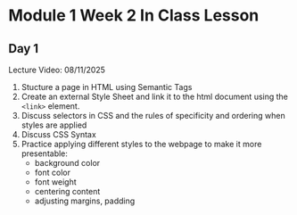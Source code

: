 # Module 1 Week 2 In Class Lesson

## Day 1

Lecture Video: 08/11/2025

1. Stucture a page in HTML using Semantic Tags
2. Create an external Style Sheet and link it to the html document using the `<link>` element.
3. Discuss selectors in CSS and the rules of specificity and ordering when styles are applied
4. Discuss CSS Syntax
5. Practice applying different styles to the webpage to make it more presentable:
    - background color
    - font color
    - font weight
    - centering content
    - adjusting margins, padding
